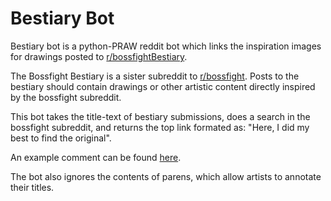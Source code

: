 Bestiary Bot
=
Bestiary bot is a python-PRAW reddit bot which links the inspiration images for drawings posted to [r/bossfightBestiary](https://www.reddit.com/r/BossfightBestiary/). 

The Bossfight Bestiary is a sister subreddit to [r/bossfight](https://www.reddit.com/r/Bossfight/). Posts to the bestiary should contain drawings or other artistic content directly inspired by the bossfight subreddit.

This bot takes the title-text of bestiary submissions, does a search in the bossfight subreddit, and returns the top link formated as: "Here, I did my best to find the original".

An example comment can be found  [here](https://www.reddit.com/r/BossfightBestiary/comments/e267zp/dark_and_light_gary_wielders_of_chaos/f8tq7c5?utm_source=share&utm_medium=web2x).

The bot also ignores the contents of parens, which allow artists to annotate their titles.
